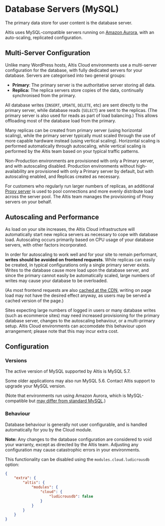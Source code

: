 # Database Servers (MySQL)

The primary data store for user content is the database server.

Altis uses MySQL-compatible servers running on [Amazon Aurora](https://aws.amazon.com/rds/aurora/), with an auto-scaling, replicated configuration.


## Multi-Server Configuration

Unlike many WordPress hosts, Altis Cloud environments use a multi-server configuration for the database, with fully dedicated servers for your database. Servers are categorised into two general groups:

* **Primary**: The primary server is the authoritative server storing all data.
* **Replica:** The replica servers store copies of the data, continually synchronised from the primary.

All database writes (`INSERT`, `UPDATE`, `DELETE`, etc) are sent directly to the primary server, while database reads (`SELECT`) are sent to the replicas. (The primary server is also used for reads as part of load balancing.) This allows offloading most of the database load from the primary.

Many replicas can be created from primary server (using horizontal scaling), while the primary server typically must scaled through the use of more capable hardware instead (using vertical scaling). Horizontal scaling is performed automatically through autoscaling, while vertical scaling is performed by the Altis team based on your typical traffic patterns.

Non-Production environments are provisioned with only a Primary server, and with autoscaling disabled. Production environments without high-availability are provisioned with only a Primary server by default, but with autoscaling enabled, and Replicas created as necessary.

For customers who regularly run larger numbers of replicas, an additional [Proxy server](https://aws.amazon.com/rds/proxy/) is used to pool connections and more evenly distribute load across the server pool. The Altis team manages the provisioning of Proxy servers on your behalf.


## Autoscaling and Performance

As load on your site increases, the Altis Cloud infrastructure will automatically start new replica servers as necessary to cope with database load. Autoscaling occurs primarily based on CPU usage of your database servers, with other factors incorporated.

In order for autoscaling to work well and for your site to remain performant, **writes should be avoided on frontend requests**. While replicas can easily be created, in typical configurations only a single primary server exists. Writes to the database cause more load upon the database server, and since the primary cannot easily be automatically scaled, large numbers of writes may cause your database to be overloaded.

(As most frontend requests are also [cached at the CDN](./page-caching.md), writing on page load may not have the desired effect anyway, as users may be served a cached version of the page.)

Sites expecting large numbers of logged in users or many database writes (such as ecommerce sites) may need increased provisioning for the primary database server, changes to the autoscaling behaviour, or a multi-primary setup. Altis Cloud environments can accomodate this behaviour upon arrangement; please note that this may incur extra cost.


## Configuration

### Versions

The active version of MySQL supported by Altis is MySQL 5.7.

Some older applications may also run MySQL 5.6. Contact Altis support to upgrade your MySQL version.

(Note that environments run using Amazon Aurora, which is MySQL-compatible but [may differ from standard MySQL](https://docs.aws.amazon.com/AmazonRDS/latest/AuroraUserGuide/Aurora.AuroraMySQL.CompareMySQL57.html).)


### Behaviour

Database behaviour is generally not user configurable, and is handled automatically for you by the Cloud module.

**Note:** Any changes to the database configuration are considered to void your warranty, except as directed by the Altis team. Adjusting any configuration may cause catastrophic errors in your environments.

This functionality can be disabled using the `modules.cloud.ludicrousdb` option:

```json
{
    "extra": {
        "altis": {
            "modules": {
                "cloud": {
                    "ludicrousdb": false
                }
            }
        }
    }
}
```
